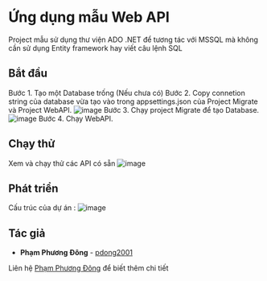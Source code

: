 # Ứng dụng mẫu Web API

Project mẫu sử dụng thư viện ADO .NET để tương tác với MSSQL mà không cần sử dụng Entity framework hay viết câu lệnh SQL

## Bắt đầu
Bước 1. Tạo một Database trống (Nếu chưa có)
Bước 2. Copy connetion string của database vừa tạo vào trong appsettings.json của Project Migrate và Project WebAPI.
![image](https://user-images.githubusercontent.com/79776591/167767278-12877bd4-47ef-4cad-8f36-4b8d0d6c693b.png)
Bước 3. Chạy project Migrate để tạo Database.
![image](https://user-images.githubusercontent.com/79776591/167767600-2c9485cf-e46a-463e-a2c3-c2d811c3252b.png)
Bước 4. Chạy WebAPI.

## Chạy thử

Xem và chạy thử các API có sẵn
![image](https://user-images.githubusercontent.com/79776591/167768990-9862558d-2d51-4625-96d4-45b1e22c45dd.png)

## Phát triển

Cấu trúc của dự án :
![image](https://user-images.githubusercontent.com/79776591/167767978-4ab47c6d-3382-49ff-b117-d0ada5011bb7.png)

## Tác giả

* **Phạm Phương Đông** - [pdong2001](https://github.com/pdong2001)

Liên hệ [Phạm Phương Đông](https://www.facebook.com/profile.php?id=100014223942428) để biết thêm chi tiết
